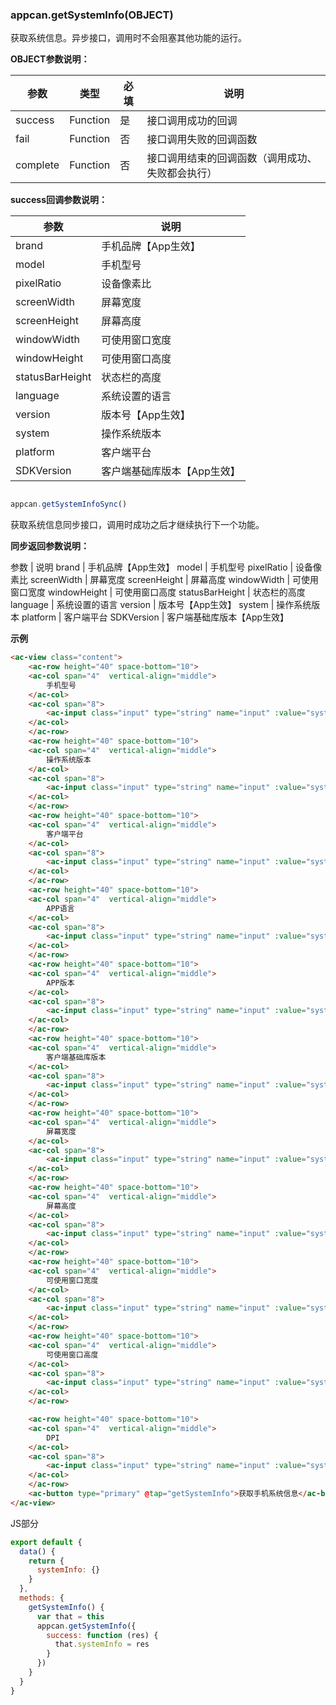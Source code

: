 ### appcan.getSystemInfo(OBJECT)
获取系统信息。异步接口，调用时不会阻塞其他功能的运行。

**OBJECT参数说明：**

参数 | 类型 | 必填 | 说明
---|---|---|---
success | Function | 是 | 接口调用成功的回调
fail | Function | 否 | 接口调用失败的回调函数
complete | Function | 否 | 接口调用结束的回调函数（调用成功、失败都会执行）

**success回调参数说明：**

参数 | 说明
---|---
brand | 手机品牌【App生效】
model | 手机型号
pixelRatio | 设备像素比
screenWidth | 屏幕宽度
screenHeight | 屏幕高度
windowWidth | 可使用窗口宽度
windowHeight | 可使用窗口高度
statusBarHeight | 状态栏的高度
language | 系统设置的语言
version | 版本号【App生效】
system | 操作系统版本
platform | 客户端平台
SDKVersion | 客户端基础库版本【App生效】

```javascript

appcan.getSystemInfoSync()

```
获取系统信息同步接口，调用时成功之后才继续执行下一个功能。

**同步返回参数说明：**

参数 | 说明
brand | 手机品牌【App生效】
model | 手机型号
pixelRatio | 设备像素比
screenWidth | 屏幕宽度
screenHeight | 屏幕高度
windowWidth | 可使用窗口宽度
windowHeight | 可使用窗口高度
statusBarHeight | 状态栏的高度
language | 系统设置的语言
version | 版本号【App生效】
system | 操作系统版本
platform | 客户端平台
SDKVersion | 客户端基础库版本【App生效】

**示例**

```html
<ac-view class="content">
    <ac-row height="40" space-bottom="10">
    <ac-col span="4"  vertical-align="middle">
        手机型号
    </ac-col>
    <ac-col span="8">
        <ac-input class="input" type="string" name="input" :value="systemInfo.model"></ac-input>
    </ac-col>
    </ac-row>
    <ac-row height="40" space-bottom="10">
    <ac-col span="4"  vertical-align="middle">
        操作系统版本
    </ac-col>
    <ac-col span="8">
        <ac-input class="input" type="string" name="input" :value="systemInfo.system"></ac-input>
    </ac-col>
    </ac-row>
    <ac-row height="40" space-bottom="10">
    <ac-col span="4"  vertical-align="middle">
        客户端平台
    </ac-col>
    <ac-col span="8">
        <ac-input class="input" type="string" name="input" :value="systemInfo.platform"></ac-input>
    </ac-col>
    </ac-row>
    <ac-row height="40" space-bottom="10">
    <ac-col span="4"  vertical-align="middle">
        APP语言
    </ac-col>
    <ac-col span="8">
        <ac-input class="input" type="string" name="input" :value="systemInfo.language"></ac-input>
    </ac-col>
    </ac-row>
    <ac-row height="40" space-bottom="10">
    <ac-col span="4"  vertical-align="middle">
        APP版本
    </ac-col>
    <ac-col span="8">
        <ac-input class="input" type="string" name="input" :value="systemInfo.version"></ac-input>
    </ac-col>
    </ac-row>
    <ac-row height="40" space-bottom="10">
    <ac-col span="4"  vertical-align="middle">
        客户端基础库版本
    </ac-col>
    <ac-col span="8">
        <ac-input class="input" type="string" name="input" :value="systemInfo.SDKVersion"></ac-input>
    </ac-col>
    </ac-row>
    <ac-row height="40" space-bottom="10">
    <ac-col span="4"  vertical-align="middle">
        屏幕宽度
    </ac-col>
    <ac-col span="8">
        <ac-input class="input" type="string" name="input" :value="systemInfo.screenWidth"></ac-input>
    </ac-col>
    </ac-row>
    <ac-row height="40" space-bottom="10">
    <ac-col span="4"  vertical-align="middle">
        屏幕高度
    </ac-col>
    <ac-col span="8">
        <ac-input class="input" type="string" name="input" :value="systemInfo.screenHeight"></ac-input>
    </ac-col>
    </ac-row>
    <ac-row height="40" space-bottom="10">
    <ac-col span="4"  vertical-align="middle">
        可使用窗口宽度
    </ac-col>
    <ac-col span="8">
        <ac-input class="input" type="string" name="input" :value="systemInfo.windowWidth"></ac-input>
    </ac-col>
    </ac-row>
    <ac-row height="40" space-bottom="10">
    <ac-col span="4"  vertical-align="middle">
        可使用窗口高度
    </ac-col>
    <ac-col span="8">
        <ac-input class="input" type="string" name="input" :value="systemInfo.windowHeight"></ac-input>
    </ac-col>
    </ac-row>

    <ac-row height="40" space-bottom="10">
    <ac-col span="4"  vertical-align="middle">
        DPI
    </ac-col>
    <ac-col span="8">
        <ac-input class="input" type="string" name="input" :value="systemInfo.pixelRatio"></ac-input>
    </ac-col>
    </ac-row>
    <ac-button type="primary" @tap="getSystemInfo">获取手机系统信息</ac-button>
</ac-view>

```
JS部分

```javascript
export default {
  data() {
    return {
      systemInfo: {}
    }
  },
  methods: {
    getSystemInfo() {
      var that = this
      appcan.getSystemInfo({
        success: function (res) {
          that.systemInfo = res
        }
      })
    }
  }
}
```
